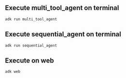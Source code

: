 ## Execute multi_tool_agent on terminal
```bash
adk run multi_tool_agent
```

## Execute sequential_agent on terminal
```bash
adk run sequential_agent
```

## Execute on web
```bash
adk web
```
